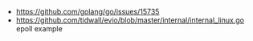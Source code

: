 

- https://github.com/golang/go/issues/15735
- https://github.com/tidwall/evio/blob/master/internal/internal_linux.go epoll example